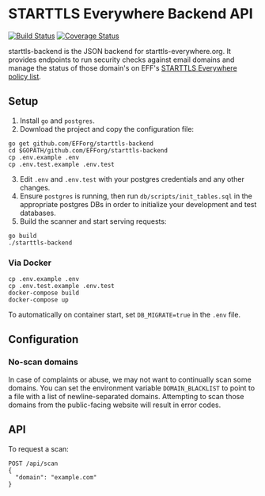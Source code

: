 # STARTTLS Everywhere Backend API

[![Build Status](https://travis-ci.com/EFForg/starttls-backend.svg?branch=master)](https://travis-ci.org/EFForg/starttls-backend)
[![Coverage Status](https://coveralls.io/repos/github/EFForg/starttls-backend/badge.svg?branch=master)](https://coveralls.io/github/EFForg/starttls-backend?branch=master)

starttls-backend is the JSON backend for starttls-everywhere.org. It provides endpoints to run security checks against email domains and manage the status of those domain's on EFF's [STARTTLS Everywhere policy list](https://github.com/EFForg/starttls-everywhere).

## Setup
1. Install `go` and `postgres`.
2. Download the project and copy the configuration file:
```
go get github.com/EFForg/starttls-backend
cd $GOPATH/github.com/EFForg/starttls-backend
cp .env.example .env
cp .env.test.example .env.test
```
3. Edit `.env` and `.env.test` with your postgres credentials and any other changes.
4. Ensure `postgres` is running, then run `db/scripts/init_tables.sql` in the appropriate postgres DBs in order to initialize your development and test databases.
5. Build the scanner and start serving requests:
```
go build
./starttls-backend
```

### Via Docker
```
cp .env.example .env
cp .env.test.example .env.test
docker-compose build
docker-compose up
```

To automatically on container start, set `DB_MIGRATE=true` in the `.env` file.

## Configuration

### No-scan domains
In case of complaints or abuse, we may not want to continually scan some domains. You can set the environment variable `DOMAIN_BLACKLIST` to point to a file with a list of newline-separated domains. Attempting to scan those domains from the public-facing website will result in error codes.

## API

To request a scan:
```
POST /api/scan
{
  "domain": "example.com"
}
```
